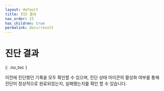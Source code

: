 ```yaml
---
layout: default
title: 진단 결과
nav_order: 15
has_children: true
permalink: docs/result
---
```


# 진단 결과
{: .no_toc }

이전에 진단했던 기록을 모두 확인할 수 있으며, 진단 상태 아이콘의 활성화 여부를 통해 진단이 정상적으로 완료되었는지, 실패했는지를 확인 할 수 있습니다. <br />
